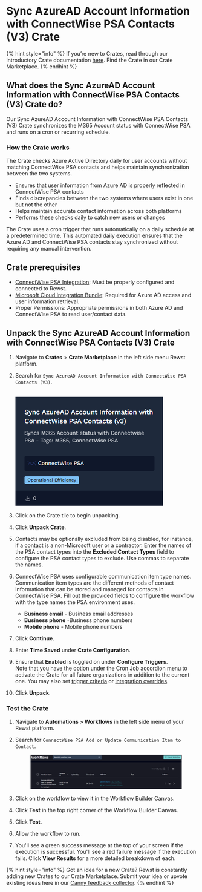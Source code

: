 # Sync AzureAD Account Information with ConnectWise PSA Contacts (V3) Crate

{% hint style="info" %}
If you’re new to Crates, read through our introductory Crate documentation [here](https://docs.rewst.help/prebuilt-automations/crates). Find the Crate in our Crate Marketplace.
{% endhint %}

## What does the Sync AzureAD Account Information with ConnectWise PSA Contacts (V3) Crate do?

Our Sync AzureAD Account Information with ConnectWise PSA Contacts (V3) Crate synchronizes the M365 Account status with ConnectWise PSA and runs on a cron or recurring schedule.

### How the Crate works

The Crate checks Azure Active Directory daily for user accounts without matching ConnectWise PSA contacts and helps maintain synchronization between the two systems.

* Ensures that user information from Azure AD is properly reflected in ConnectWise PSA contacts
* Finds discrepancies between the two systems where users exist in one but not the other
* Helps maintain accurate contact information across both platforms
* Performs these checks daily to catch new users or changes

The Crate uses a cron trigger that runs automatically on a daily schedule at a predetermined time. This automated daily execution ensures that the Azure AD and ConnectWise PSA contacts stay synchronized without requiring any manual intervention.

## Crate prerequisites

* [ConnectWise PSA Integration](../../configuration/integrations/integration-guides/connectwise-integration-setup.md): Must be properly configured and connected to Rewst.
* [Microsoft Cloud Integration Bundle](../../configuration/integrations/integration-guides/microsoft-cloud-integration-bundle/):  Required for Azure AD access and user information retrieval.
* Proper Permissions: Appropriate permissions in both Azure AD and ConnectWise PSA to read user/contact data.

## Unpack the Sync AzureAD Account Information with ConnectWise PSA Contacts (V3) Crate

1. Navigate to **Crates** > **Crate Marketplace** in the left side menu Rewst platform.
2.  Search for `Sync AzureAD Account Information with ConnectWise PSA Contacts (V3)`.

    \
    ![](<../../../.gitbook/assets/image (202).png>)
3. Click on the Crate tile to begin unpacking.
4. Click **Unpack Crate**.
5. Contacts may be optionally excluded from being disabled, for instance, if a contact is a non-Microsoft user or a contractor. Enter the names of the PSA contact types into the **Excluded Contact Types** field to configure the PSA contact types to exclude. Use commas to separate the names.
6. ConnectWise PSA uses configurable communication item type names. Communication item types are the different methods of contact information that can be stored and managed for contacts in ConnectWise PSA. Fill out the provided fields to configure the workflow with the type names the PSA environment uses.
   * **Business email** - Business email addresses
   * **Business phone** -Business phone numbers
   * **Mobile phone** - Mobile phone numbers
7. Click **Continue**.
8. Enter **Time Saved** under **Crate Configuration**.
9. Ensure that **Enabled** is toggled on under **Configure Triggers**.\
   Note that you have the option under the Cron Job accordion menu to activate the Crate for all future organizations in addition to the current one. You may also set [trigger criteria](../../automations/intro-to-triggers/trigger-criteria.md) or [integration overrides](../../automations/intro-to-triggers/).
10. Click **Unpack**.

### Test the Crate

1. Navigate to **Automations > Workflows** in the left side menu of your Rewst platform.
2.  Search for `ConnectWise PSA Add or Update Communication Item to Contact`.



    <figure><img src="../../../.gitbook/assets/image (204).png" alt=""><figcaption></figcaption></figure>
3. Click on the workflow to view it in the Workflow Builder Canvas.&#x20;
4. Click **Test** in the top right corner of the Workflow Builder Canvas.
5. Click **Test**.
6. Allow the workflow to run.
7. You'll see a green success message at the top of your screen if the execution is successful. You'll see a red failure message if the execution fails. Click **View Results** for a more detailed breakdown of each.

{% hint style="info" %}
Got an idea for a new Crate? Rewst is constantly adding new Crates to our Crate Marketplace. Submit your idea or upvote existing ideas here in our [Canny feedback collector](https://rewst.canny.io/crates).
{% endhint %}
